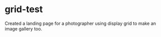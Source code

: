 # grid-test

Created a landing page for a photographer using display grid to make an image gallery too.
